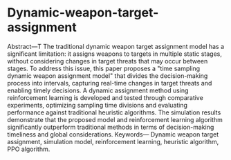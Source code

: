 # Dynamic-weapon-target-assignment
Abstract—T The traditional dynamic weapon target assignment model has a significant limitation: it assigns weapons to targets in multiple static stages, without considering changes in target threats that may occur between stages. To address this issue, this paper proposes a "time sampling dynamic weapon assignment model" that divides the decision-making process into intervals, capturing real-time changes in target threats and enabling timely decisions. A dynamic assignment method using reinforcement learning is developed and tested through comparative experiments, optimizing sampling time divisions and evaluating performance against traditional heuristic algorithms. The simulation results demonstrate that the proposed model and reinforcement learning algorithm significantly outperform traditional methods in terms of decision-making timeliness and global considerations.
Keywords— Dynamic weapon target assignment, simulation model, reinforcement learning, heuristic algorithm, PPO algorithm.
